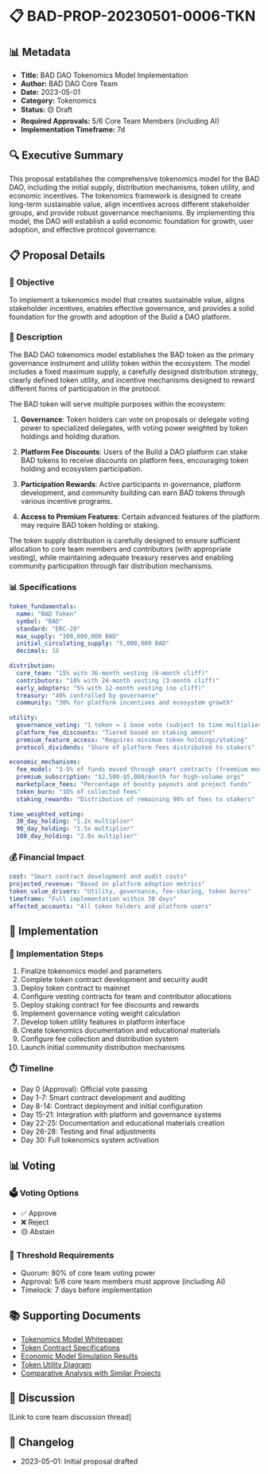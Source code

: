 # 📋 BAD-PROP-20230501-0006-TKN

## 📊 Metadata
- **Title:** BAD DAO Tokenomics Model Implementation
- **Author:** BAD DAO Core Team
- **Date:** 2023-05-01
- **Category:** Tokenomics
- **Status:** 🟡 Draft
- **Required Approvals:** 5/6 Core Team Members (including AI)
- **Implementation Timeframe:** 7d

## 🔍 Executive Summary

This proposal establishes the comprehensive tokenomics model for the BAD DAO, including the initial supply, distribution mechanisms, token utility, and economic incentives. The tokenomics framework is designed to create long-term sustainable value, align incentives across different stakeholder groups, and provide robust governance mechanisms. By implementing this model, the DAO will establish a solid economic foundation for growth, user adoption, and effective protocol governance.

## 📋 Proposal Details

### 🎯 Objective

To implement a tokenomics model that creates sustainable value, aligns stakeholder incentives, enables effective governance, and provides a solid foundation for the growth and adoption of the Build a DAO platform.

### 📝 Description

The BAD DAO tokenomics model establishes the BAD token as the primary governance instrument and utility token within the ecosystem. The model includes a fixed maximum supply, a carefully designed distribution strategy, clearly defined token utility, and incentive mechanisms designed to reward different forms of participation in the protocol.

The BAD token will serve multiple purposes within the ecosystem:

1. **Governance**: Token holders can vote on proposals or delegate voting power to specialized delegates, with voting power weighted by token holdings and holding duration.

2. **Platform Fee Discounts**: Users of the Build a DAO platform can stake BAD tokens to receive discounts on platform fees, encouraging token holding and ecosystem participation.

3. **Participation Rewards**: Active participants in governance, platform development, and community building can earn BAD tokens through various incentive programs.

4. **Access to Premium Features**: Certain advanced features of the platform may require BAD token holding or staking.

The token supply distribution is carefully designed to ensure sufficient allocation to core team members and contributors (with appropriate vesting), while maintaining adequate treasury reserves and enabling community participation through fair distribution mechanisms.

### 📊 Specifications

```yaml
token_fundamentals:
  name: "BAD Token"
  symbol: "BAD"
  standard: "ERC-20"
  max_supply: "100,000,000 BAD"
  initial_circulating_supply: "5,000,000 BAD"
  decimals: 18
  
distribution:
  core_team: "15% with 36-month vesting (6-month cliff)"
  contributors: "10% with 24-month vesting (3-month cliff)"
  early_adopters: "5% with 12-month vesting (no cliff)"
  treasury: "40% controlled by governance"
  community: "30% for platform incentives and ecosystem growth"
  
utility:
  governance_voting: "1 token = 1 base vote (subject to time multipliers)"
  platform_fee_discounts: "Tiered based on staking amount"
  premium_feature_access: "Requires minimum token holdings/staking"
  protocol_dividends: "Share of platform fees distributed to stakers"
  
economic_mechanisms:
  fee_model: "3-5% of funds moved through smart contracts (freemium model)"
  premium_subscription: "$2,500-$5,000/month for high-volume orgs"
  marketplace_fees: "Percentage of bounty payouts and project funds"
  token_burn: "10% of collected fees"
  staking_rewards: "Distribution of remaining 90% of fees to stakers"
  
time_weighted_voting:
  30_day_holding: "1.2x multiplier"
  90_day_holding: "1.5x multiplier"
  180_day_holding: "2.0x multiplier"
```

### 💰 Financial Impact

```yaml
cost: "Smart contract development and audit costs"
projected_revenue: "Based on platform adoption metrics"
token_value_drivers: "Utility, governance, fee-sharing, token burns"
timeframe: "Full implementation within 30 days"
affected_accounts: "All token holders and platform users"
```

## 🔄 Implementation

### 📝 Implementation Steps

1. Finalize tokenomics model and parameters
2. Complete token contract development and security audit
3. Deploy token contract to mainnet
4. Configure vesting contracts for team and contributor allocations
5. Deploy staking contract for fee discounts and rewards
6. Implement governance voting weight calculation
7. Develop token utility features in platform interface
8. Create tokenomics documentation and educational materials
9. Configure fee collection and distribution system
10. Launch initial community distribution mechanisms

### ⏱️ Timeline

- Day 0 (Approval): Official vote passing
- Day 1-7: Smart contract development and auditing
- Day 8-14: Contract deployment and initial configuration
- Day 15-21: Integration with platform and governance systems
- Day 22-25: Documentation and educational materials creation
- Day 26-28: Testing and final adjustments
- Day 30: Full tokenomics system activation

## 📊 Voting

### 🗳️ Voting Options
- ✅ Approve
- ❌ Reject
- 🟡 Abstain

### 🔢 Threshold Requirements
- Quorum: 80% of core team voting power
- Approval: 5/6 core team members must approve (including AI)
- Timelock: 7 days before implementation

## 📚 Supporting Documents
- [Tokenomics Model Whitepaper](https://drive.google.com/...)
- [Token Contract Specifications](https://drive.google.com/...)
- [Economic Model Simulation Results](https://drive.google.com/...)
- [Token Utility Diagram](https://drive.google.com/...)
- [Comparative Analysis with Similar Projects](https://drive.google.com/...)

## 💬 Discussion
[Link to core team discussion thread]

## 📝 Changelog
- 2023-05-01: Initial proposal drafted 